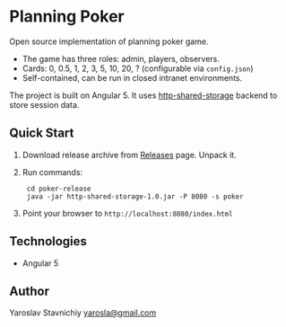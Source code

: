 # Planning Poker

Open source implementation of planning poker game.

- The game has three roles: admin, players, observers.
- Cards: 0, 0.5, 1, 2, 3, 5, 10, 20, ? (configurable via `config.json`)
- Self-contained, can be run in closed intranet environments.

The project is built on Angular 5. It uses [http-shared-storage](https://github.com/yarosla/httpstorage) 
backend to store session data.

## Quick Start

1. Download release archive from [Releases](https://github.com/yarosla/poker/releases) page. Unpack it.
2. Run commands:

        cd poker-release
        java -jar http-shared-storage-1.0.jar -P 8080 -s poker
    
3. Point your browser to `http://localhost:8080/index.html`

## Technologies

- Angular 5

## Author

Yaroslav Stavnichiy <yarosla@gmail.com>
